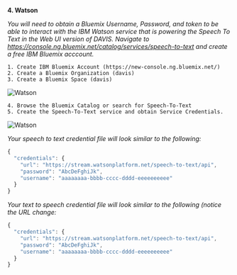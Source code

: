 **4. Watson**

*You will need to obtain a Bluemix Username, Password, and token to be able to interact with the IBM Watson service that is powering the Speech To Text in the Web UI version of DAVIS. Navigate to https://console.ng.bluemix.net/catalog/services/speech-to-text and create a free IBM Bluemix acccount.*

	1. Create IBM Bluemix Account (https://new-console.ng.bluemix.net/)
	2. Create a Bluemix Organization (davis)
	3. Create a Bluemix Space (davis)
	
![Watson](https://s3.amazonaws.com/davis-project/docs/watson-organization.png)

	4. Browse the Bluemix Catalog or search for Speech-To-Text
	5. Create the Speech-To-Text service and obtain Service Credentials.
	
![Watson](https://s3.amazonaws.com/davis-project/docs/watson-speech.png)

*Your speech to text credential file will look similar to the following:*

````javascript
{
  "credentials": {
    "url": "https://stream.watsonplatform.net/speech-to-text/api",
    "password": "AbcDeFghiJk",
    "username": "aaaaaaaa-bbbb-cccc-dddd-eeeeeeeeee"
  }
}
````

*Your text to speech credential file will look similar to the following (notice the URL change:*

````javascript
{
  "credentials": {
    "url": "https://stream.watsonplatform.net/speech-to-text/api",
    "password": "AbcDeFghiJk",
    "username": "aaaaaaaa-bbbb-cccc-dddd-eeeeeeeeee"
  }
}
````
